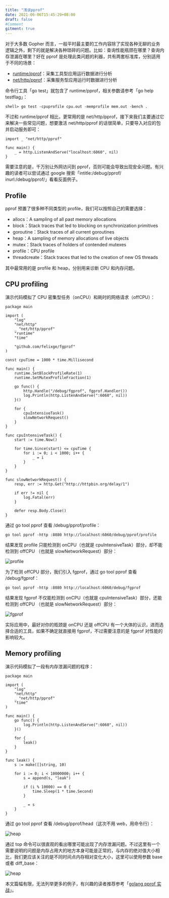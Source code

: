 ```yaml
---
title: "浅谈pprof"
date: 2021-06-06T15:45:29+08:00
draft: false
#Comment
gitment: true
---
```


对于大多数 Gopher 而言，一般平时最主要的工作内容除了实现各种无聊的业务逻辑之外，剩下的就是解决各种琐碎的问题。比如：查询性能瓶颈在哪里？查询内存泄漏在哪里？好在 pprof 是处理此类问题的利器，共有两套标准库，分别适用于不同的场景：

- [runtime/pprof](https://golang.org/pkg/runtime/pprof/)：采集工具型应用运行数据进行分析
- [net/http/pprof](https://golang.org/pkg/net/http/pprof/)：采集服务型应用运行时数据进行分析

命令行工具「go test」就包含了 runtime/pprof，相关参数请参考「go help testflag」：

```shell
shell> go test -cpuprofile cpu.out -memprofile mem.out -bench .
```

不过和 runtime/pprof 相比，更常用的是 net/http/pprof，接下来我们主要通过它来解决一些常见问题，想要激活 net/http/pprof 的话很简单，只要导入对应的包并启动服务即可：

```shell
import _ "net/http/pprof"

func main() {
	_ = http.ListenAndServe("localhost:6060", nil)
}
```

需要注意的是，千万别让外网访问到 pprof，否则可能会导致出现安全问题。有兴趣的读者可以尝试通过 google 搜索「intitle:/debug/pprof/ inurl:/debug/pprof/」看看反面例子。

<!--more-->

## Profile

pprof 预置了很多种不同类型的 profile，我们可以按照自己的需要选择：

- allocs：A sampling of all past memory allocations
- block：Stack traces that led to blocking on synchronization primitives
- goroutine：Stack traces of all current goroutines
- heap：A sampling of memory allocations of live objects
- mutex：Stack traces of holders of contended mutexes
- profile：CPU profile
- threadcreate：Stack traces that led to the creation of new OS threads

其中最常用的是 profile 和 heap，分别用来诊断 CPU 和内存问题。

## CPU profiling

演示代码模拟了 CPU 密集型任务（onCPU）和耗时的网络请求（offCPU）：

```golang
package main

import (
	"log"
	"net/http"
	_ "net/http/pprof"
	"runtime"
	"time"

	"github.com/felixge/fgprof"
)

const cpuTime = 1000 * time.Millisecond

func main() {
	runtime.SetBlockProfileRate(1)
	runtime.SetMutexProfileFraction(1)

	go func() {
		http.Handle("/debug/fgprof", fgprof.Handler())
		log.Println(http.ListenAndServe(":6060", nil))
	}()

	for {
		cpuIntensiveTask()
		slowNetworkRequest()
	}
}

func cpuIntensiveTask() {
	start := time.Now()

	for time.Since(start) <= cpuTime {
		for i := 0; i < 1000; i++ {
			_ = i
		}
	}
}

func slowNetworkRequest() {
	resp, err := http.Get("http://httpbin.org/delay/1")

	if err != nil {
		log.Fatal(err)
	}

	defer resp.Body.Close()
}
```

通过 go tool pprof 查看 /debug/pprof/profile：

```shell
go tool pprof -http :8080 http://localhost:6060/debug/pprof/profile
```

结果发现 profile 只能检测到 onCPU（也就是 cpuIntensiveTask）部分，却不能检测到 offCPU （也就是 slowNetworkRequest）部分：

![profile](/img/pprof/profile.png)

为了检测 offCPU 部分，我们引入 fgprof，通过 go tool pprof 查看 /debug/fgprof：

```shell
go tool pprof -http :8080 http://localhost:6060/debug/fgprof
```

结果发现 fgprof 不仅能检测到 onCPU（也就是 cpuIntensiveTask）部分，还能检测到 offCPU （也就是 slowNetworkRequest）部分：

![fgprof](/img/pprof/fgprof.png)

实际应用中，最好对你的瓶颈是 onCPU 还是 offCPU 有一个大体的认识，进而选择合适的工具，如果不确定就直接用 fgprof，不过需要注意的是 fgprof 对性能的影响较大。

## Memory profiling

演示代码模拟了一段有内存泄漏问题的程序：

```golang
package main

import (
	"log"
	"net/http"
	_ "net/http/pprof"
	"time"
)

func main() {
	go func() {
		log.Println(http.ListenAndServe(":6060", nil))
	}()

	for {
		leak()
	}
}

func leak() {
	s := make([]string, 10)

	for i := 0; i < 10000000; i++ {
		s = append(s, "leak")

		if (i % 10000) == 0 {
			time.Sleep(1 * time.Second)
		}

		_ = s
	}
}
```

通过 go tool pprof 查看 /debug/pprof/head（这次不用 web，用命令行）：

![heap](/img/pprof/heap.png)

通过 top 命令可以很直观的看出哪里可能出现了内存泄漏问题。不过这里有一个需要说明的问题是内存占用大的地方本身可能是正常的，与内存的绝对值大小相比，我们更应该关注的是不同时间点内存相对变化大小，这里可以使用参数 base 或者 diff_base：

![heap](/img/pprof/heap_with_base.png)

本文篇幅有限，无法列举更多的例子，有兴趣的读者推荐参考「[golang pprof 实战](https://blog.wolfogre.com/posts/go-ppof-practice/)」。

